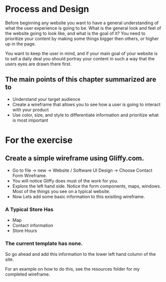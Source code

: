 # Process and Design
Before beginning any website you want to have a general understanding of what the user experience is going to be. What is the general look and feel of the website going to look like, and what is the goal of it? You need to prioritize your content by making some things bigger then others, or higher up in the page. 

You want to keep the user in mind, and if your main goal of your website is to sell a daily deal you should portray your content in such a way that the users eyes are drawn there first.

## The main points of this chapter summarized are to

* Understand your target audience
* Create a wireframe that allows you to see how a user is going to interact with your product
* Use color, size, and style to differentiate information and prioritize what is most important

# For the exercise 
## Create a simple wireframe using Gliffy.com.

* Go to file -> new -> Website / Software UI Design -> Choose Contact Form Wireframe.
* You will notice Gliffy does must of the work for you. 
* Explore the left hand side. Notice the form components, maps, windows. Most of the things you see on a typical website.
* Now Lets add some basic information to this exisiting wireframe.

### A Typical Store Has

* Map
* Contact information
* Store Hours

### The current template has none.

So go ahead and add this information to the lower left hand column of the site.

For an example on how to do this, see the resources folder for my completed wireframe.